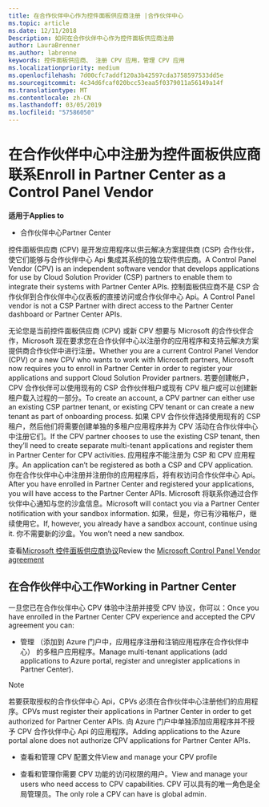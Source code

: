 ```yaml
---
title: 在合作伙伴中心作为控件面板供应商注册 |合作伙伴中心
ms.topic: article
ms.date: 12/11/2018
Description: 如何在合作伙伴中心作为控件面板供应商注册
author: LauraBrenner
ms.author: labrenne
keywords: 控件面板供应商、 注册 CPV 应用，管理 CPV 应用
ms.localizationpriority: medium
ms.openlocfilehash: 7d00cfc7addf120a3b42597cda3758597533dd5e
ms.sourcegitcommit: 4c34d6fcaf020bcc53eaa5f0379011a56149a14f
ms.translationtype: MT
ms.contentlocale: zh-CN
ms.lasthandoff: 03/05/2019
ms.locfileid: "57586050"
---
```

# <a name="enroll-in-partner-center-as-a-control-panel-vendor"></a><span data-ttu-id="482b1-104">在合作伙伴中心中注册为控件面板供应商联系</span><span class="sxs-lookup"><span data-stu-id="482b1-104">Enroll in Partner Center as a Control Panel Vendor</span></span>

<span data-ttu-id="482b1-105">**适用于**</span><span class="sxs-lookup"><span data-stu-id="482b1-105">**Applies to**</span></span>

- <span data-ttu-id="482b1-106">合作伙伴中心</span><span class="sxs-lookup"><span data-stu-id="482b1-106">Partner Center</span></span>

<span data-ttu-id="482b1-107">控件面板供应商 (CPV) 是开发应用程序以供云解决方案提供商 (CSP) 合作伙伴，使它们能够与合作伙伴中心 Api 集成其系统的独立软件供应商。</span><span class="sxs-lookup"><span data-stu-id="482b1-107">A Control Panel Vendor (CPV) is an independent software vendor that develops applications for use by Cloud Solution Provider (CSP) partners to enable them to integrate their systems with Partner Center APIs.</span></span> <span data-ttu-id="482b1-108">控制面板供应商不是 CSP 合作伙伴到合作伙伴中心仪表板的直接访问或合作伙伴中心 Api。</span><span class="sxs-lookup"><span data-stu-id="482b1-108">A Control Panel vendor is not a CSP Partner with direct access to the Partner Center dashboard or Partner Center APIs.</span></span>

<span data-ttu-id="482b1-109">无论您是当前控件面板供应商 (CPV) 或新 CPV 想要与 Microsoft 的合作伙伴合作，Microsoft 现在要求您在合作伙伴中心以注册你的应用程序和支持云解决方案提供商合作伙伴中进行注册。</span><span class="sxs-lookup"><span data-stu-id="482b1-109">Whether you are a current Control Panel Vendor (CPV) or a new CPV who wants to work with Microsoft partners, Microsoft now requires you to enroll in Partner Center in order to register your applications and support Cloud Solution Provider partners.</span></span> <span data-ttu-id="482b1-110">若要创建帐户，CPV 合作伙伴可以使用现有的 CSP 合作伙伴租户或现有 CPV 租户或可以创建新租户载入过程的一部分。</span><span class="sxs-lookup"><span data-stu-id="482b1-110">To create an account, a CPV partner can either use an existing CSP partner tenant, or existing CPV tenant or can create a new tenant as part of onboarding process.</span></span> <span data-ttu-id="482b1-111">如果 CPV 合作伙伴选择使用现有的 CSP 租户，然后他们将需要创建单独的多租户应用程序并为 CPV 活动在合作伙伴中心中注册它们。</span><span class="sxs-lookup"><span data-stu-id="482b1-111">If the CPV partner chooses to use the existing CSP tenant, then they’ll need to create separate multi-tenant applications and register them in Partner Center for CPV activities.</span></span> <span data-ttu-id="482b1-112">应用程序不能注册为 CSP 和 CPV 应用程序。</span><span class="sxs-lookup"><span data-stu-id="482b1-112">An application can’t be registered as both a CSP and CPV application.</span></span> <span data-ttu-id="482b1-113">你在合作伙伴中心中注册并注册你的应用程序后，将有权访问合作伙伴中心 Api。</span><span class="sxs-lookup"><span data-stu-id="482b1-113">After you have enrolled in Partner Center and registered your applications, you will have access to the Partner Center APIs.</span></span>  <span data-ttu-id="482b1-114">Microsoft 将联系你通过合作伙伴中心通知与您的沙盒信息。</span><span class="sxs-lookup"><span data-stu-id="482b1-114">Microsoft will contact you via a Partner Center notification with your sandbox information.</span></span> <span data-ttu-id="482b1-115">如果，但是，你已有沙箱帐户，继续使用它。</span><span class="sxs-lookup"><span data-stu-id="482b1-115">If, however, you already have a sandbox account, continue using it.</span></span> <span data-ttu-id="482b1-116">你不需要新的沙盒。</span><span class="sxs-lookup"><span data-stu-id="482b1-116">You won’t need a new sandbox.</span></span>   

<span data-ttu-id="482b1-117">查看[Microsoft 控件面板供应商协议](https://go.microsoft.com/fwlink/?linkid=2055198)</span><span class="sxs-lookup"><span data-stu-id="482b1-117">Review the [Microsoft Control Panel Vendor agreement](https://go.microsoft.com/fwlink/?linkid=2055198)</span></span>


## <a name="working-in-partner-center"></a><span data-ttu-id="482b1-118">在合作伙伴中心工作</span><span class="sxs-lookup"><span data-stu-id="482b1-118">Working in Partner Center</span></span>
<span data-ttu-id="482b1-119">一旦您已在合作伙伴中心 CPV 体验中注册并接受 CPV 协议，你可以：</span><span class="sxs-lookup"><span data-stu-id="482b1-119">Once you have enrolled in the Partner Center CPV experience and accepted the CPV agreement you can:</span></span>

- <span data-ttu-id="482b1-120">管理 （添加到 Azure 门户中，应用程序注册和注销应用程序在合作伙伴中心） 的多租户应用程序。</span><span class="sxs-lookup"><span data-stu-id="482b1-120">Manage multi-tenant applications (add applications to Azure portal, register and unregister applications in Partner Center).</span></span>

>[!Note] 
><span data-ttu-id="482b1-121">若要获取授权的合作伙伴中心 Api，CPVs 必须在合作伙伴中心注册他们的应用程序。</span><span class="sxs-lookup"><span data-stu-id="482b1-121">CPVs must register their applications in Partner Center in order to get authorized for Partner Center APIs.</span></span> <span data-ttu-id="482b1-122">向 Azure 门户中单独添加应用程序并不授予 CPV 合作伙伴中心 Api 的应用程序。</span><span class="sxs-lookup"><span data-stu-id="482b1-122">Adding applications to the Azure portal alone does not authorize CPV applications for Partner Center APIs.</span></span> 

- <span data-ttu-id="482b1-123">查看和管理 CPV 配置文件</span><span class="sxs-lookup"><span data-stu-id="482b1-123">View and manage your CPV profile</span></span> 

- <span data-ttu-id="482b1-124">查看和管理你需要 CPV 功能的访问权限的用户。</span><span class="sxs-lookup"><span data-stu-id="482b1-124">View and manage your users who need access to CPV capabilities.</span></span> <span data-ttu-id="482b1-125">CPV 可以具有的唯一角色是全局管理员。</span><span class="sxs-lookup"><span data-stu-id="482b1-125">The only role a CPV can have is global admin.</span></span>


